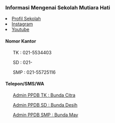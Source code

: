 <h3>Informasi Mengenai Sekolah Mutiara Hati</h3>
<li><a href="www.muhata.sch.id/about">Profil Sekolah</a></li>
<li><a href="https://www.instagram.com/sekolahmutiarahati_tangerang/?hl=en">Instagram</a></li>
<li><a href="https://www.youtube.com/@sekolahmutiarahatikotatang3405">Youtube</a></li>

<h4>Nomor Kantor</h4>
<ul>TK : 021-5534403</ul>
<ul>SD : 021-</ul>
<ul>SMP : 021-55725116</ul>

<h4>Telepon/SMS/WA</h4>
<ul><a href="https://wa.me/628567171437">Admin PPDB TK : Bunda Citra </ul>
<ul><a href="https://wa.me/6285717695909">Admin PPDB SD : Bunda Desih </ul>
<ul><a href="https://wa.me/6288212743988">Admin PPDB SMP : Bunda May </ul>